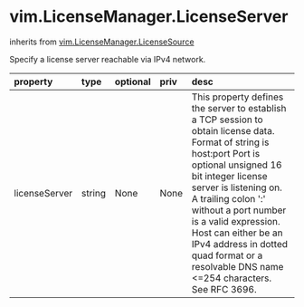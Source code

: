 vim.LicenseManager.LicenseServer
================================
inherits from [vim.LicenseManager.LicenseSource](docs/vim.LicenseManager.LicenseSource.md)


Specify a license server reachable via IPv4 network.

| property | type | optional | priv | desc |
|:---------|:-----|:---------|:-----|:-----|
| licenseServer | string | None | None | This property defines the server to establish a TCP session to   obtain license data. Format of string is host:port   Port is optional unsigned 16 bit integer license   server is listening on. A trailing colon ':' without a port number   is a valid expression.   Host can either be an IPv4 address in dotted quad   format or a resolvable DNS name <=254 characters. See RFC 3696. |


